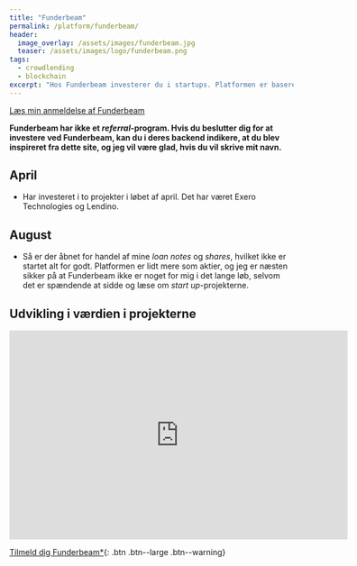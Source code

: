 ```yaml
---
title: "Funderbeam"
permalink: /platform/funderbeam/
header:
  image_overlay: /assets/images/funderbeam.jpg
  teaser: /assets/images/logo/funderbeam.png
tags:
  - crowdlending
  - blockchain
excerpt: "Hos Funderbeam investerer du i startups. Platformen er baseret på blockchain-teknologien."
---
```


[Læs min anmeldelse af Funderbeam](/funderbeam-anmeldelse/)

**Funderbeam har ikke et _referral_-program. Hvis du beslutter dig for at investere ved Funderbeam, kan du i deres backend indikere, at du blev inspireret fra dette site, og jeg vil være glad, hvis du vil skrive mit navn.**

## April

- Har investeret i to projekter i løbet af april. Det har været Exero Technologies og Lendino.

## August

- Så er der åbnet for handel af mine _loan notes_ og _shares_, hvilket ikke er startet alt for godt. Platformen er lidt mere som aktier, og jeg er næsten sikker på at Funderbeam ikke er noget for mig i det lange løb, selvom det er spændende at sidde og læse om _start up_-projekterne.

## Udvikling i værdien i projekterne

<iframe width="600" height="371" seamless frameborder="0" scrolling="no" src="https://docs.google.com/spreadsheets/d/e/2PACX-1vQKZZbdj1cM5A4yCXjtjhxowXHoMhioXI-OR-mEPmmGgqQhcSr250VUM8SGVvRkWZziWUYleizmqAC2/pubchart?oid=973342468&amp;format=image"></iframe>

[Tilmeld dig Funderbeam*](/go/funderbeam/){: .btn .btn--large .btn--warning}

